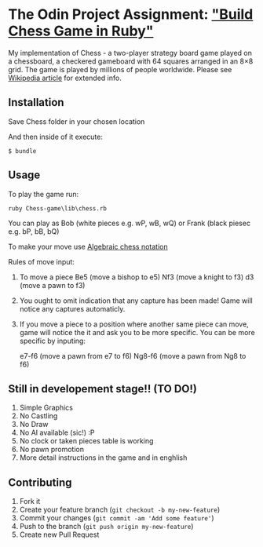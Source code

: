 # The Odin Project Assignment: ["Build Chess Game in Ruby"](https://www.theodinproject.com/courses/ruby-programming/lessons/ruby-final-project)

My implementation of Chess - a two-player strategy board game played on a chessboard, a checkered gameboard with 64 squares arranged in an 8×8 grid. The game is played by millions of people worldwide. Please see [Wikipedia article](https://en.wikipedia.org/wiki/Chess) for extended info.

## Installation

Save Chess folder in your chosen location

And then inside of it execute:

    $ bundle    

## Usage

To play the game run:

    ruby Chess-game\lib\chess.rb
    
You can play as Bob (white pieces e.g. wP, wB, wQ) or Frank (black piesec e.g. bP, bB, bQ)

To make your move use [Algebraic chess notation](https://en.wikipedia.org/wiki/Algebraic_notation_(chess))

Rules of move input:

1. To move a piece
    Be5 (move a bishop to e5) 
    Nf3 (move a knight to f3)
    d3 (move a pawn to f3)
    
2. You ought to omit indication that any capture has been made! Game will notice any captures automaticly.
    
3. If you move a piece to a position where another same piece can move, game will notice the it and ask you to be more specific. You can be more specific by inputing:

    e7-f6 (move a pawn from e7 to f6)
    Ng8-f6 (move a pawn from Ng8 to f6)
    
## Still in developement stage!! (TO DO!)

1. Simple Graphics
2. No Castling
3. No Draw
4. No AI available (sic!) :P
5. No clock or taken pieces table is working
6. No pawn promotion
7. More detail instructions in the game and in enghlish

## Contributing

1. Fork it
2. Create your feature branch (`git checkout -b my-new-feature`)
3. Commit your changes (`git commit -am 'Add some feature'`)
4. Push to the branch (`git push origin my-new-feature`)
5. Create new Pull Request
